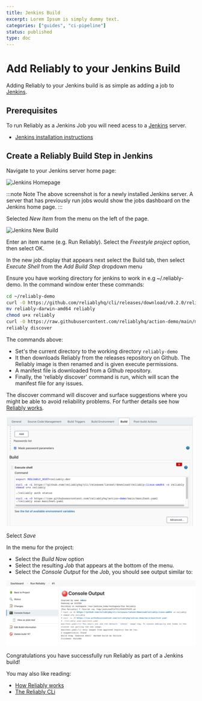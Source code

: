 ```yaml
---
title: Jenkins Build
excerpt: Lorem Ipsum is simply dummy text.
categories: ["guides", "ci-pipeline"]
status: published
type: doc
---
```

# Add Reliably to your Jenkins Build

Adding Reliably to your Jenkins build is as simple as adding a job to
[Jenkins][jenkins-home].

## Prerequisites

To run Reliably as a Jenkins Job you will need acess to a
[Jenkins][jenkins-home] server.

[jenkins-home]: https://www.jenkins.io/
[reliably-home]: https://reliably.com/

* [Jenkins installation instructions][jenkins-install]

[jenkins-install]: https://www.jenkins.io/doc/book/installing/
[reliably-cli-install]: ../../tools/cli/#installing-the-reliably-cli

## Create a Reliably Build Step in Jenkins

Navigate to your Jenkins server home page:

![Jenkins Homepage](./images/jenkins-homepage.png)

:::note Note
  The above screenshot is for a newly installed Jenkins server. A server that
  has previously run jobs would show the jobs dashboard on the Jenkins home
  page.
:::

Selected *New Item* from the menu on the left of the page.

![Jenkins New Build](./images/jenkins-new-build.png)

Enter an item name (e.g. Run Reliably). Select the *Freestyle project* option, then select OK.

In the new job display that appears next select the Build tab, then select *Execute Shell* from the *Add Build Step* dropdown menu

Ensure you have working directory for jenkins to work in e.g ~/.reliably-demo.
In the command window enter these commands:

```bash
cd ~/reliably-demo
curl -O https://github.com/reliablyhq/cli/releases/download/v0.2.0/reliably-darwin-amd64
mv reliably-darwin-amd64 reliably
chmod u+x reliably
curl -O https://raw.githubusercontent.com/reliablyhq/action-demo/main/manifest.yaml
reliably discover
```


The commands above:

* Set's the current directory to the working directory `reliably-demo`
* It then downloads Reliably from the releases repository on Github. The
  Reliably image is then renamed and is given execute permissions.
* A manifest file is downloaded from a Github repository.
* Finally, the 'reliably discover' command is run, which will scan the manifest
  file for any issues.

The discover command will discover and surface suggestions where you might be
able to avoid reliability problems. For further details see how
[Reliably works][reliably-howitworks].


![Jenkins Execute Shell](./images/jenkins-execute-shell.png)

Select *Save*

In the menu for the project:

* Select the *Build Now* option
* Select the resulting *Job* that appears at the bottom of the menu.
* Select the *Console Output* for the *Job*, you should see output similar to:

![Jenkins Console Output](./images/jenkins-console-output.png)

Congratulations you have successfully run Reliably as part of a Jenkins build!

You may also like reading:

* [How Reliably works][reliably-howitworks]
* [The Reliably CLi][reliably-cli]

[reliably-howitworks]: /reference/how-it-works
[reliably-cli]: /reference/cli/

